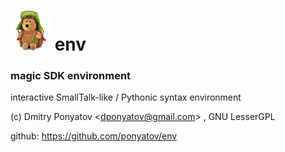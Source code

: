 # ![logo](icon/hedge64x64.png) env
### magic SDK environment

interactive SmallTalk-like / Pythonic syntax environment

(c) Dmitry Ponyatov <<dponyatov@gmail.com>> , GNU LesserGPL

github: https://github.com/ponyatov/env

